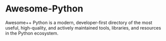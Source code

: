 # Awesome-Python
Awesome++ Python is a modern, developer-first directory of the most useful, high-quality, and actively maintained tools, libraries, and resources in the Python ecosystem.
